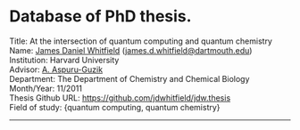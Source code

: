 # Database of PhD thesis.

<!--
Template for updating information about your thesis. You can just copy and paste the following at the end of this file. A small note for updating the field of study. Feel free add more than one field of study. 

Title: Title of thesis
</br>
Name: Firstname Lastname (optional email address)
</br>
Institution: University Name
</br>
Advisor: Firstname Lastname 
</br>
Department: 
</br>
Month/Year: mm/yyyy
</br>
Thesis Github URL: https://github.com/shipofthesis/shipofthesis
</br>
Field of study: {Field_1, Field_2} 
</br>

---

-->

Title: At the intersection of quantum computing and quantum chemistry
</br>
Name: [James Daniel Whitfield](jdwhtifield.com)  (james.d.whitfield@dartmouth.edu)
</br>
Institution: Harvard University
</br>
Advisor: [A. Aspuru-Guzik](https://matter.toronto.edu)
</br>
Department: The Department of Chemistry and Chemical Biology
</br>
Month/Year: 11/2011
</br>
Thesis Github URL: https://github.com/jdwhitfield/jdw.thesis
</br>
Field of study: {quantum computing, quantum chemistry} 
</br>

---
